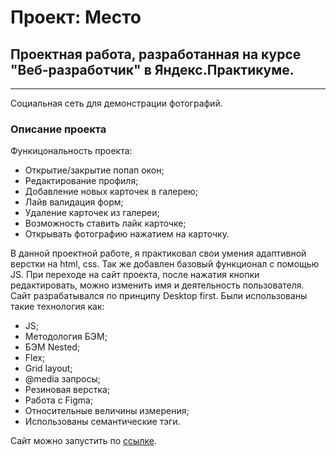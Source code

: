 # Проект: Место
## Проектная работа, разработанная на курсе "Веб-разработчик" в Яндекс.Практикуме.
------
Социальная сеть для демонстрации фотографий.
### Описание проекта
Функицональность проекта:
* Открытие/закрытие попап окон;
* Редактирование профиля;
* Добавление новых карточек в галерею;
* Лайв валидация форм;
* Удаление карточек из галереи;
* Возможность ставить лайк карточке;
* Открывать фотографию нажатием на карточку.

В данной проектной работе, я практиковал свои умения адаптивной верстки на html, css. Так же добавлен базовый функционал с помощью JS.
При переходе на сайт проекта, после нажатия кнопки редактировать, можно изменить имя и деятельность пользователя.
Сайт разрабатывался по принципу Desktop first.
Были использованы такие технология как:
* JS;
* Методология БЭМ;
* БЭМ Nested;
* Flex;
* Grid layout;
* @media запросы;
* Резиновая верстка;
* Работа с Figma;
* Относительные величины измерения;
* Использованы семантические тэги.

Сайт можно запустить по [ссылке](https://skoroxodtwo.github.io/mesto/).
